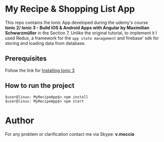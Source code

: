 # My Recipe & Shopping List App

This repo contains the Ionic App developed during the udemy's course
**Ionic 2/ Ionic 3 - Build iOS & Android Apps with Angular by Maximilian Schwarzmüller** in the Section 7.
Unlike the original tutorial, to implement it I used Redux, a framework for the `app state management` and firebase' sdk for storing and loading data from database.

## Prerequisites
Follow the link for [Installing Ionic 3](https://ionicframework.com/docs/intro/installation/ )

## How to run the project

    $user@linux: MyRecipeApp$> npm install
    $user@linux: MyRecipeApp$> npm start


# Author
For any problem or clarification contact me via Skype: **v.moccia**
